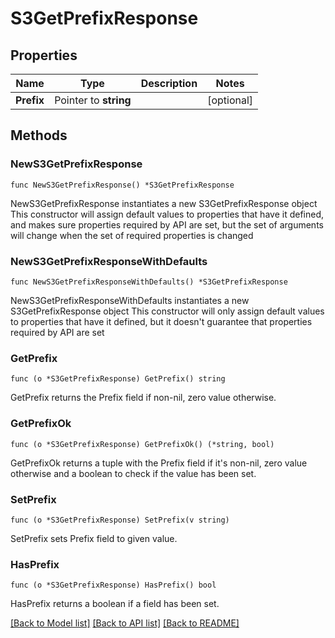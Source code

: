# S3GetPrefixResponse

## Properties

Name | Type | Description | Notes
------------ | ------------- | ------------- | -------------
**Prefix** | Pointer to **string** |  | [optional] 

## Methods

### NewS3GetPrefixResponse

`func NewS3GetPrefixResponse() *S3GetPrefixResponse`

NewS3GetPrefixResponse instantiates a new S3GetPrefixResponse object
This constructor will assign default values to properties that have it defined,
and makes sure properties required by API are set, but the set of arguments
will change when the set of required properties is changed

### NewS3GetPrefixResponseWithDefaults

`func NewS3GetPrefixResponseWithDefaults() *S3GetPrefixResponse`

NewS3GetPrefixResponseWithDefaults instantiates a new S3GetPrefixResponse object
This constructor will only assign default values to properties that have it defined,
but it doesn't guarantee that properties required by API are set

### GetPrefix

`func (o *S3GetPrefixResponse) GetPrefix() string`

GetPrefix returns the Prefix field if non-nil, zero value otherwise.

### GetPrefixOk

`func (o *S3GetPrefixResponse) GetPrefixOk() (*string, bool)`

GetPrefixOk returns a tuple with the Prefix field if it's non-nil, zero value otherwise
and a boolean to check if the value has been set.

### SetPrefix

`func (o *S3GetPrefixResponse) SetPrefix(v string)`

SetPrefix sets Prefix field to given value.

### HasPrefix

`func (o *S3GetPrefixResponse) HasPrefix() bool`

HasPrefix returns a boolean if a field has been set.


[[Back to Model list]](../README.md#documentation-for-models) [[Back to API list]](../README.md#documentation-for-api-endpoints) [[Back to README]](../README.md)


